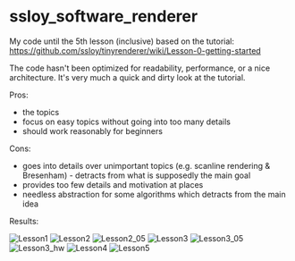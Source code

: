 # ssloy_software_renderer

My code until the 5th lesson (inclusive) based on the tutorial:
https://github.com/ssloy/tinyrenderer/wiki/Lesson-0-getting-started

The code hasn't been optimized for readability, performance, or a nice architecture.
It's very much a quick and dirty look at the tutorial.

Pros:
- the topics
- focus on easy topics without going into too many details
- should work reasonably for beginners

Cons:
- goes into details over unimportant topics (e.g. scanline rendering & Bresenham) - detracts from what is supposedly the main goal
- provides too few details and motivation at places
- needless abstraction for some algorithms which detracts from the main idea

Results:


![Lesson1](correct_images_png/lesson1.png)
![Lesson2](correct_images_png/lesson2.png)
![Lesson2_05](correct_images_png/lesson2_05.png)
![Lesson3](correct_images_png/lesson3.png)
![Lesson3_05](correct_images_png/lesson3_05.png)
![Lesson3_hw](correct_images_png/lesson3_hw.png)
![Lesson4](correct_images_png/lesson4.png)
![Lesson5](correct_images_png/lesson5.png)

